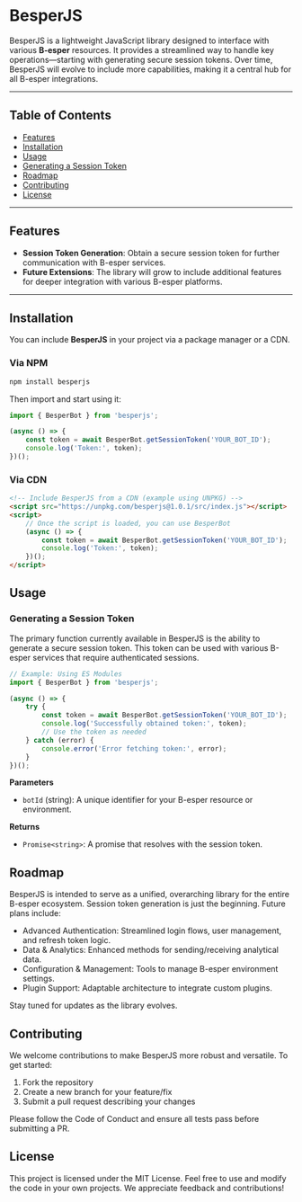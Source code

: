 
# BesperJS

BesperJS is a lightweight JavaScript library designed to interface with various **B-esper** resources. It provides a streamlined way to handle key operations—starting with generating secure session tokens. Over time, BesperJS will evolve to include more capabilities, making it a central hub for all B-esper integrations.

---
## Table of Contents
- [Features](#features)
- [Installation](#installation)
- [Usage](#usage)
- [Generating a Session Token](#generating-a-session-token)
- [Roadmap](#roadmap)
- [Contributing](#contributing)
- [License](#license)

---
## Features
- **Session Token Generation**: Obtain a secure session token for further communication with B-esper services.
- **Future Extensions**: The library will grow to include additional features for deeper integration with various B-esper platforms.

---
## Installation

You can include **BesperJS** in your project via a package manager or a CDN.

### Via NPM
```bash
npm install besperjs
```

Then import and start using it:
```js
import { BesperBot } from 'besperjs';

(async () => {
    const token = await BesperBot.getSessionToken('YOUR_BOT_ID');
    console.log('Token:', token);
})();
```

### Via CDN
```html
<!-- Include BesperJS from a CDN (example using UNPKG) -->
<script src="https://unpkg.com/besperjs@1.0.1/src/index.js"></script>
<script>
    // Once the script is loaded, you can use BesperBot
    (async () => {
        const token = await BesperBot.getSessionToken('YOUR_BOT_ID');
        console.log('Token:', token);
    })();
</script>
```

## Usage

### Generating a Session Token

The primary function currently available in BesperJS is the ability to generate a secure session token. This token can be used with various B-esper services that require authenticated sessions.

```js
// Example: Using ES Modules
import { BesperBot } from 'besperjs';

(async () => {
    try {
        const token = await BesperBot.getSessionToken('YOUR_BOT_ID');
        console.log('Successfully obtained token:', token);
        // Use the token as needed
    } catch (error) {
        console.error('Error fetching token:', error);
    }
})();
```

**Parameters**
- `botId` (string): A unique identifier for your B-esper resource or environment.

**Returns**
- `Promise<string>`: A promise that resolves with the session token.

## Roadmap

BesperJS is intended to serve as a unified, overarching library for the entire B-esper ecosystem. Session token generation is just the beginning. Future plans include:
- Advanced Authentication: Streamlined login flows, user management, and refresh token logic.
- Data & Analytics: Enhanced methods for sending/receiving analytical data.
- Configuration & Management: Tools to manage B-esper environment settings.
- Plugin Support: Adaptable architecture to integrate custom plugins.

Stay tuned for updates as the library evolves.

## Contributing

We welcome contributions to make BesperJS more robust and versatile. To get started:
1. Fork the repository
2. Create a new branch for your feature/fix
3. Submit a pull request describing your changes

Please follow the Code of Conduct and ensure all tests pass before submitting a PR.

## License

This project is licensed under the MIT License. Feel free to use and modify the code in your own projects. We appreciate feedback and contributions!
